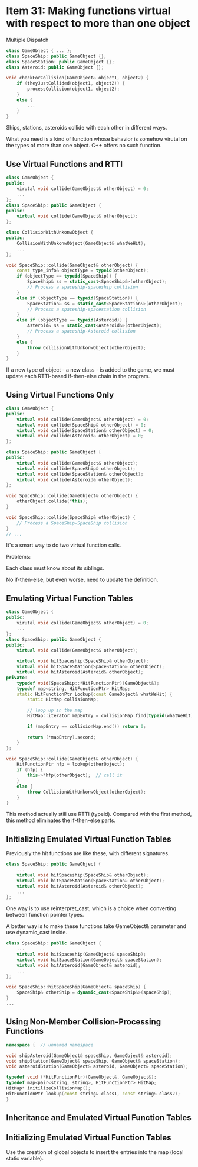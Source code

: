# Item 31: Making functions virtual with respect to more than one object

Multiple Dispatch

```c++
class GameObject { ... };
class SpaceShip: public GameObject {};
class SpaceStation: public GameObject {};
class Asteroid: public GameObject {};

void checkForCollision(GameObject& object1, object2) {
    if (theyJustCollided(object1, object2)) {
        processCollision(object1, object2);
    }
    else {
        ...
    }
}
```

Ships, stations, asteroids collide with each other in different ways.

What you need is a kind of function whose behavior is somehow virutal on the types of more than one object. 
C++ offers no such function.

## Use Virtual Functions and RTTI

```c++
class GameObject {
public:
    virutal void collide(GameObject& otherObject) = 0;
    ...
};
class SpaceShip: public GameObject {
public:
    virtual void collide(GameObject& otherObject);
};

class CollisionWithUnkonwObject {
public:
    CollisionWithUnkonwObject(GameObject& whatWeHit);
    ...
};

void SpaceShip::collide(GameObject& otherObject) {
    const type_info& objectType = typeid(otherObject);
    if (objectType == typeid(SpaceShip)) {
        SpaceShip& ss = static_cast<SpaceShip&>(otherObject);
        // Process a spaceship-spaceship collision
    }
    else if (objectType == typeid(SpaceStation)) {
        SpaceStation& ss = static_cast<SpaceStation&>(otherObject);
        // Process a spaceship-spacestation collision
    }
    else if (objectType == typeid(Asteroid)) {
        Asteroid& ss = static_cast<Asteroid&>(otherObject);
        // Process a spaceship-Asteroid collision
    }
    else {
        throw CollisionWithUnkonwObject(otherObject);
    }
}
```

If a new type of object - a new class - is added to the game, we must update each RTTI-based if-then-else chain in the program.

## Using Virtual Functions Only

```c++
class GameObject {
public:
    virtual void collide(GameObject& otherObject) = 0;
    virtual void collide(SpaceShip& otherObject) = 0;
    virtual void collide(SpaceStation& otherObject) = 0;
    virtual void collide(Asteroid& otherObject) = 0;
};

class SpaceShip: public GameObject {
public:
    virtual void collide(GameObject& otherObject);
    virtual void collide(SpaceShip& otherObject);
    virtual void collide(SpaceStation& otherObject);
    virtual void collide(Asteroid& otherObject);
};

void SpaceShip::collide(GameObject& otherObject) {
    otherObject.collide(*this);
}

void SpaceShip::collide(SpaceShip& otherObject) {
    // Process a SpaceShip-SpaceShip collision
}
// ...
```

It's a smart way to do two virtual function calls.

Problems:

Each class must know about its siblings.

No if-then-else, but even worse, need to update the definition.

## Emulating Virtual Function Tables

```c++
class GameObject {
public:
    virutal void collide(GameObject& otherObject) = 0;
    ...
};
class SpaceShip: public GameObject {
public:
    virtual void collide(GameObject& otherObject);

    virtual void hitSpaceship(SpaceShip& otherObject);
    virtual void hitSpaceStation(SpaceStation& otherObject);
    virtual void hitAsteroid(Asteroid& otherObject);
private:
    typedef void(SpaceShip::*HitFunctionPtr)(GameObject&);
    typedef map<string, HitFunctionPtr> HitMap;
    static HitFunctionPtr Lookup(const GameObject& whatWeHit) {
        static HitMap collisionMap;

        // loop up in the map
        HitMap::iterator mapEntry = collisionMap.find(typeid(whatWeHit).name());

        if (mapEntry == collisionMap.end()) return 0;

        return (*mapEntry).second;
    }
};

void SpaceShip::collide(GameObject& otherObject) {
    HitFunctionPtr hfp = lookup(otherObject);
    if (hfp) {
        this->*hfp(otherObject);  // call it
    }
    else {
        throw CollisionWithUnkonwObject(otherObject);
    }
}
```

This method actually still use RTTI (typeid). Compared with the first method, this method eliminates the if-then-else
parts.

## Initializing Emulated Virtual Function Tables

Previously the hit functions are like these, with different signatures.

```c++
class SpaceShip: public GameObject {
    ...
    virtual void hitSpaceship(SpaceShip& otherObject);
    virtual void hitSpaceStation(SpaceStation& otherObject);
    virtual void hitAsteroid(Asteroid& otherObject);
    ...
};
```

One way is to use reinterpret_cast, which is a choice when converting between function pointer types.

A better way is to make these functions take GameObject& parameter and use dynamic_cast inside.

```c++
class SpaceShip: public GameObject {
    ...
    virtual void hitSpaceship(GameObject& spaceShip);
    virtual void hitSpaceStation(GameObject& spaceStation);
    virtual void hitAsteroid(GameObject& asteroid);
    ...
};

void SpaceShip::hitSpaceShip(GameObject& spaceShip) {
    SpaceShip& otherShip = dynamic_cast<SpaceShip&>(spaceShip);
}
...
```

## Using Non-Member Collision-Processing Functions

```c++
namespace {  // unnamed namespace

void shipAsteroid(GameObject& spaceShip, GameObject& asteroid);
void shipStation(GameObject& spaceShip, GameObject& spaceStation);
void asteroidStation(GameObject& asteroid, GameObject& spaceStation);

typedef void (*HitFunctionPtr)(GameObject&, GameObject&);
typedef map<pair<string, string>, HitFunctionPtr> HitMap;
HitMap* initilizeCollisionMap();
HitFunctionPtr lookup(const string& class1, const string& class2);
}
```

## Inheritance and Emulated Virtual Function Tables

## Initializing Emulated Virtual Function Tables

Use the creation of global objects to insert the entries into the map (local static variable).


